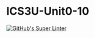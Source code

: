# ICS3U-Unit0-10

[![GitHub's Super Linter](https://github.com/Dahrio-Francois/ICS3U-Unit0-10/workflows/GitHub's%20Super%20Linter/badge.svg)](https://github.com/Dahrio-Francois/ICS3U-Unit0-10/actions)
